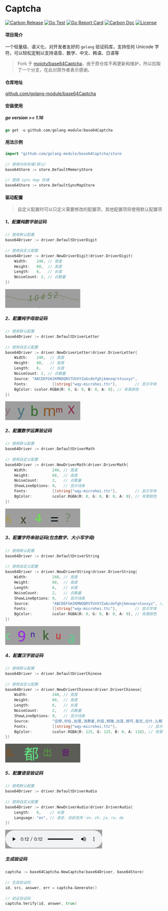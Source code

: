# Captcha  #

[![Carbon Release](https://img.shields.io/github/release/golang-module/base64Captcha.svg)](https://github.com/golang-module/base64Captcha/releases)
[![Go Test](https://github.com/golang-module/base64Captcha/actions/workflows/test.yml/badge.svg)](https://github.com/golang-module/base64Captcha/actions)
[![Go Report Card](https://goreportcard.com/badge/github.com/golang-module/base64Captcha)](https://goreportcard.com/report/github.com/golang-module/base64Captcha)
[![Carbon Doc](https://img.shields.io/badge/go.dev-reference-brightgreen?logo=go&logoColor=white&style=flat)](https://pkg.go.dev/github.com/golang-module/base64Captcha)
[![License](https://img.shields.io/github/license/golang-module/base64Captcha)](https://github.com/golang-module/base64Captcha/blob/master/LICENSE)

#### 项目简介

一个轻量级、语义化、对开发者友好的 `golang` 验证码库，支持任何 Unicode 字符，可以轻松定制以支持语音、数学、中文、韩语、日语等

> Fork 于 [mojotv/base64Captcha](https://github.com/mojotv/base64Captcha)，由于原仓库不再更新和维护，所以拉取了一个分支，在此对原作者表示感谢。
#### 仓库地址

[github.com/golang-module/base64Captcha](https://github.com/golang-module/base64Captcha "github.com/golang-module/base64Captcha")

#### 安装使用

##### go version >= 1.16

```go
go get -u github.com/golang-module/base64Captcha
```

#### 用法示例

```go
import "github.com/golang-module/base64Captcha/store

// 使用内存存储(默认)
base64Store := store.DefaultMemoryStore

// 使用 sync map 存储
base64Store := store.DefaultSyncMapStore
```
#### 驱动配置
> 自定义配置时可以只定义需要修改的配置项，其他配置项将使用默认配置项

##### 1、配置纯数字验证码
```go
// 使用默认配置
base64Driver := driver.DefaultDriverDigit

// 使用自定义配置
base64Driver := driver.NewDriverDigit(driver.DriverDigit{
    Width:    240, // 宽度
    Height:   60,  // 高度
    Length:   6,   // 长度
    NoiseCount: 2, // 点数量
})
```
![digit](assets/digit.png)
##### 2、配置纯字母验证码
```go
// 使用默认配置
base64Driver := driver.DefaultDriverLetter

// 使用自定义配置
base64Driver := driver.NewDriverLetter(driver.DriverLetter{
    Width:    240,  // 宽度
    Height:   60,   // 高度
    Length:   6,    // 长度
    NoiseCount: 2, // 点数量
    Source: "ABCDEFGHJKMNOQRSTUVXYZabcdefghjkmnoqrstuvxyz",
    Fonts:           []string{"wqy-microhei.ttc"},        // 显示字体
    BgColor: &color.RGBA{R: 0, G: 0, B: 0, A: 0}, // 背景颜色
})
```

![letter](assets/letter.png)
##### 2、配置数学运算验证码
```go
// 使用默认配置
base64Driver := driver.DefaultDriverMath

// 使用自定义配置
base64Driver := driver.NewDriverMath(driver.DriverMath{
    Width:           240, // 宽度
    Height:          60,  // 高度
    NoiseCount:      2,   // 点数量
    ShowLineOptions: 0,   // 显示线条 
    Fonts:           []string{"wqy-microhei.ttc"},        // 显示字体
    BgColor:         &color.RGBA{R: 0, G: 0, B: 0, A: 0}, // 背景颜色
})
```
![math](assets/math.png)
##### 3、配置字符串验证码(包含数字、大小写字母)
```go
// 使用默认配置
base64Driver := driver.DefaultDriverString

// 使用自定义配置
base64Driver := driver.NewDriverString(driver.DriverString{
    Width:           240, // 宽度
    Height:          60,  // 高度
    Length:          6,   // 长度
    NoiseCount:      2,   // 点数量
    ShowLineOptions: 0,   // 显示线条
    Source:          "ABCDEFGHJKMNOQRSTUVXYZabcdefghjkmnoqrstuvxyz", // 字符源
    Fonts:           []string{"wqy-microhei.ttc"},        // 显示字体
    BgColor:         &color.RGBA{R: 0, G: 0, B: 0, A: 0}, // 背景颜色
})
```
![string](assets/string.png)
##### 4、配置汉字验证码
```go
// 使用默认配置
base64Driver := driver.DefaultDriverChinese

// 使用自定义配置
base64Driver := driver.NewDriverChinese(driver.DriverChinese{
    Width:           240, // 宽度
    Height:          60,  // 高度
    Length:          6,   // 长度
    NoiseCount:      2,   // 点数量
    ShowLineOptions: 0,   // 显示线条
    Source:          "设想,你在,处理,消费者,的音,频输,出音,频可,能无,论什,么都,没有,任何,输出,或者,它可,能是,单声道,立体声,或是,环绕立,体声的,,不想要,的值",  // 字符源
    Fonts:           []string{"wqy-microhei.ttc"},              // 显示字体
    BgColor:         &color.RGBA{R: 125, G: 125, B: 0, A: 118}, // 背景颜色
})
```
![chinese](assets/chinese.png)

##### 5、配置语音验证码
```go
// 使用默认配置
base64Driver := driver.DefaultDriverAudio

// 使用自定义配置
base64Driver := driver.NewDriverAudio(driver.DriverAudio{
    Length:   6,    // 长度
    Language: "en", // 语言，目前支持：en、zh、ja、ru、de
})
```
![audio](assets/audio.png)

##### 生成验证码
```go
captcha := base64Captcha.NewCaptcha(base64Driver, base64Store)

// 生成验证码
id, src, answer, err = captcha.Generate()

// 验证验证码
captcha.Verify(id, answer, true)
```
